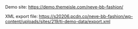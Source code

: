 Demo site: https://demo.themeisle.com/neve-bb-fashion/

XML export file: https://s20206.pcdn.co/neve-bb-fashion/wp-content/uploads/sites/219/ti-demo-data/export.xml
